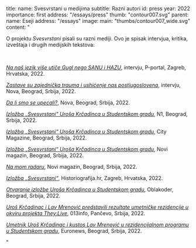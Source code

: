 title:
    name: Svesvrstani u medijima 
    subtitle: Razni autori
id: press
year: 2022
importance: first
address: "/essays/press"
thumb: "contour007.svg"
parent:
    name: Eseji
    address: "/essays"
image:
    main: "thumbs/contour007_wide.svg"
content: "<p class='regular'>O projektu <em>Svesvrstani</em> pisali su razni mediji. Ovo je spisak intervjua, kritika, izveštaja i drugih medijskih tekstova:</p>
<p class='regular'><br></p>
<p class='regular'><a href='https://p-portal.net/uros-krcadinac-na-nas-jezik-vise-utice-gugl-nego-sanu-i-hazu/' target='_blank'><em>Na naš jezik više utiče Gugl nego SANU i HAZU</em></a>, intervju, P-portal, Zagreb, Hrvatska, 2022.</p>
<p class='regular'><a href='https://nova.rs/kultura/uros-krcadinac-zastave-su-zajednicka-trauma-i-ushicenje-nas-postjugoslovena/' target='_blank'><em>Zastave su zajednička trauma i ushićenje nas postjugoslovena</em></a>, intervju, Nova, Beograd, Srbija, 2022.</p>
<p class='regular'><a href='https://nova.rs/kultura/da-li-smo-se-upecali-izlozba-svesvsrtani-u-studentskom-gradu/' target='_blank'><em>Da li smo se upecali?</em></a>, Nova, Beograd, Srbija, 2022.</p>
<p class='regular'><a href='https://rs.n1info.com/kultura/izlozba-svesvrstani-urosa-krcadinca-u-studentskom-gradu/' target='_blank'><em>Izložba „Svesvrstani“ Uroša Krčadinca u Studentskom gradu</em></a>, N1, Beograd, Srbija, 2022.</p>
<p class='regular'><a href='https://citymagazine.danas.rs/kultura/art/izlozba-svesvrstani-urosa-krcadinca-u-studentskom-gradu/' target='_blank'><em>Izložba „Svesvrstani“ Uroša Krčadinca u Studentskom gradu</em></a>, City Magazine, Beograd, Srbija, 2022.</p>
<p class='regular'><a href='https://novimagazin.rs/kultura/274815-izlozba-svesvrstani-urosa-krcadinca-u-studentskom-gradu' target='_blank'><em>Izložba „Svesvrstani“ Uroša Krčadinca u Studentskom gradu</em></a>, Novi magazin, Beograd, Srbija, 2022.</p>
<p class='regular'><a href='https://javniservis.net/mediji/dnevnici-nedeljnici-mesecnici/novi-magazin/na-mom-radaru-uros-krcadinac/' target='_blank'><em>Na mom radaru</em></a>, Novi magazin, Beograd, Srbija, 2022.</p>
<p class='regular'><a href='http://historiografija.hr/?p=31797' target='_blank'><em>Izložba „Svesvrstani“</em></a>, Historiografija.hr, Zagreb, Hrvatska, 2022.</p>
<p class='regular'><a href='https://www.oblakoder.org.rs/otvaranje-izlozbe-svesvrstani-urosa-krcadinca-u-studentskom-gradu/' target='_blank'><em>Otvaranje izložbe Uroša Krčadinca u Studentskom gradu</em></a>, Oblakoder, Beograd, Srbija, 2022.</p>
<p class='regular'><a href='https://013info.rs/vesti/srbija/uros-krcadinac-i-lav-mrenovic-predstavili-rezultate-umetnicke-rezidencije-u-okviru' target='_blank'><em>Uroš Krčadinac i Lav Mrenović predstavili rezultate umetničke rezidencije u okviru projekta They:Live</em></a>, 013info, Pančevo, Srbija, 2022.</p>
<p class='regular'><a href='https://www.euronews.rs/kultura/aktuelno-iz-kulture/44780/umetnik-uros-krcadinac-i-kustos-lav-mrenovic-u-rezidencijalnom-programu-u-studentskom-gradu/vest' target='_blank'><em>Umetnik Uroš Krčadinac i kustos Lav Mrenović u rezidencijalnom programu u Studentskom gradu</em></a>, Euronews, Beograd, Srbija, 2022.</p>"